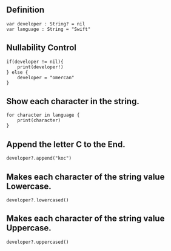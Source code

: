 ## Definition
```
var developer : String? = nil
var language : String = "Swift"
```

## Nullability Control
```
if(developer != nil){
    print(developer!)
} else {
    developer = "omercan"
}
```

## Show each character in the string.
```
for character in language {
    print(character)
}
```

## Append the letter C to the End.
```
developer?.append("koc")
```

## Makes each character of the string value Lowercase.
```
developer?.lowercased()
```

## Makes each character of the string value Uppercase.
```
developer?.uppercased()
```

